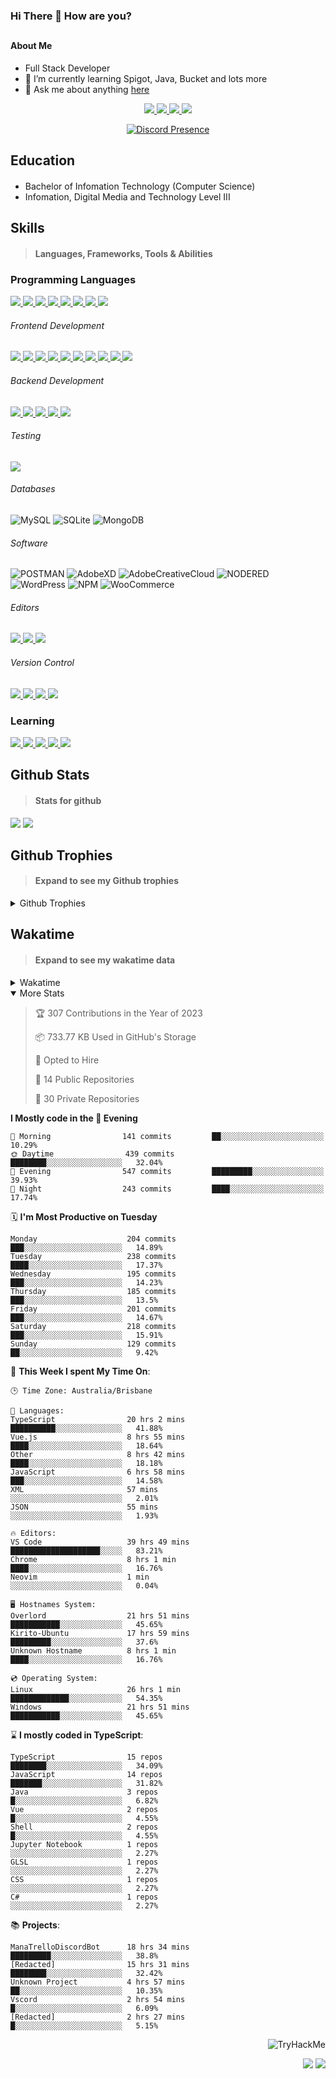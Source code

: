 ### Hi There 👋 How are you?

## <h4>About Me</h4>

- Full Stack Developer
- 🌱 I’m currently learning Spigot, Java, Bucket and lots more
- 💬 Ask me about anything [here](https://github.com/nick22985/nick22985/issues)

<p align="center">
	<a href="https://discordapp.com/users/221602145462386688">
		<img src="https://img.shields.io/badge/Discord-5865F2.svg?&style=for-the-badge&logo=Discord&logoColor=white"/>
	</a>
	<a href="https://www.youtube.com/channel/UChZvyaTJSq0PweGmTpjPjRw">
		<img src="https://img.shields.io/badge/YouTube-FF0000.svg?&style=for-the-badge&logo=YouTube&logoColor=white"/>
	</a>
	<a href="https://twitter.com/nick22985">
		<img src="https://img.shields.io/badge/Twitter-1DA1F2.svg?&style=for-the-badge&logo=Twitter&logoColor=white"/>
	</a>
	<a href="https://www.npmjs.com/~nick22985">
		<img src="https://img.shields.io/badge/npm-CB3837.svg?&style=for-the-badge&logo=NPM&logoColor=white"/>
	</a>
</p>
<p align="center">
	<a href="https://discord.com/users/221602145462386688" target="_blank" rel="nofollow">
		<img src="https://lanyard-profile-readme.vercel.app/api/221602145462386688?hideStatus=true&animated=true&hideDiscrim=false" alt="Discord Presence" align="center">
	</a>
</p>


<h2>Education</h2>

> #### 
- Bachelor of Infomation Technology (Computer Science)
- Infomation, Digital Media and Technology Level III




<h2>Skills</h2>

> #### Languages, Frameworks, Tools & Abilities

<h3>Programming Languages</h3>
<a href="">
	<img src="https://img.shields.io/badge/JavaScript-323330.svg?&style=flat-square&logo=javascript&logoColor=%23F7DF1E"/>
</a>
<a href="">
	<img src="https://img.shields.io/badge/TYPESCRIPT-%23007ACC.svg?&style=flat-square&logo=typescript&logoColor=white"/>
</a>
<a href="">
	<img src="https://img.shields.io/badge/PYTHON-3776AB.svg?&style=flat-square&logo=python&logoColor=white"/>
</a>
<a href="">
	<img src="https://img.shields.io/badge/C-3776AB.svg?&style=flat-square&logo=C&logoColor=white"/>
</a>
<a href="">
	<img src="https://img.shields.io/badge/C%23-239120.svg?&style=flat-square&logo=C-Sharp&logoColor=white"/>
</a>
<a href="">
	<img src="https://img.shields.io/badge/.Net-512BD4.svg?&style=flat-square&logo=.NET&logoColor=white"/>
</a>
<a href="">
	<img src="https://img.shields.io/badge/JQUERY-0769AD.svg?&style=flat-square&logo=jquery&logoColor=white"/>
</a>	
<a href="">
	<img src="https://img.shields.io/badge/OpenJDK-5585A3?style=flat-square&logo=OpenJDK&logoColor=white"/>
</a>

<h6> Frontend Development </h6>
<a href="">
	<img src="https://img.shields.io/badge/React-61DAFB?style=flat-square&logo=react&logoColor=white"/>
</a>
<a href="">
	<img src="https://img.shields.io/badge/CSS3-%231572B6.svg?&style=flat-square&logo=css3&logoColor=white"/>
</a>
<a href="">
	<img src="https://img.shields.io/badge/HTML5-E34F26.svg?&style=flat-square&logo=html5&logoColor=white"/>
</a>
<a href="">
	<img src="https://img.shields.io/badge/Blazor-512BD4.svg?&style=flat-square&logo=Blazor&logoColor=white"/>
</a>
<a href="">
	<img src="https://img.shields.io/badge/Tailwind-06B6D4.svg?&style=flat-square&logo=tailwindcss&logoColor=white"/>
</a>
<a href="">
	<img src="https://img.shields.io/badge/Vue.js-4FC08D?style=flat-square&logo=Vue.js&logoColor=white"/>
</a>
<a href="">
	<img src="https://img.shields.io/badge/Vuetify-1867C0?style=flat-square&logo=vuetify"/>
</a>
<a href="">
	<img src="https://img.shields.io/badge/Bootstrap-7952B3?style=flat-square&logo=bootstrap&logoColor=white"/>
</a>
<a href="">
	<img src="https://img.shields.io/badge/Nextjs-000000?style=flat-square&logo=next.js&logoColor=white"/>
</a>
<a href="">
	<img src="https://img.shields.io/badge/Electron-47848F?style=flat-square&logo=electron&logoColor=white"/>
</a>

<h6> Backend Development </h6>
<a href="">
	<img src="https://img.shields.io/badge/NODEJS-339933.svg?&style=flat-square&logo=node.js&logoColor=white"/>
</a>
<a href="">
	<img src="https://img.shields.io/badge/NGINX-269539.svg?&style=flat-square&logo=nginx&logoColor=white"/>
</a>
<a href="">
	<img src="https://img.shields.io/badge/GRAPHQL-E10098.svg?&style=flat-square&logo=graphql&logoColor=white"/>
</a>
<a href="">
	<img src="https://img.shields.io/badge/express-000000?style=flat-square&logo=express&logoColor=white"/>
</a>
<a href="">
	<img src="https://img.shields.io/badge/NestJs-E0234E?style=flat-square&logo=nestjs&logoColor=white"/>
</a>

<h6>Testing</h6>
<a href="">
	<img src="https://img.shields.io/badge/cypress-17202C?style=flat-square&logo=cypress&logoColor=white"/>
</a>

<h6> Databases </h6>

![MySQL](https://img.shields.io/badge/MySQL-4479A1.svg?&style=flat-square&logo=mysql&logoColor=white)
![SQLite](https://img.shields.io/badge/SQLite-003B57.svg?&style=flat-square&logo=sqlite&logoColor=white)
![MongoDB](https://img.shields.io/badge/MONGODB-47A248.svg?&style=flat-square&logo=mongodb&logoColor=white)

<h6>Software</h6>

![POSTMAN](https://img.shields.io/badge/Postman-FF6C37.svg?&style=flat-square&logo=postman&logoColor=white)
![AdobeXD](https://img.shields.io/badge/Adobe%20XD-FF61F6.svg?&style=flat-square&logo=Adobe-XD&logoColor=black)
![AdobeCreativeCloud](https://img.shields.io/badge/Adobe%20Creative%20Cloud-DA1F26.svg?&style=flat-square&logo=Adobe-Creative-Cloud&logoColor=white)
![NODERED](https://img.shields.io/badge/node%20red-8F0000.svg?&style=flat-square&logo=node-red&logoColor=white)
![WordPress](https://img.shields.io/badge/Wordpress-21759B.svg?&style=flat-square&logo=wordpress&logoColor=white)
![NPM](https://img.shields.io/badge/npm-CB3837.svg?&style=flat-square&logo=npm&logoColor=white)
![WooCommerce](https://img.shields.io/badge/WooCommerce-96588A.svg?&style=flat-square&logo=WooCommerce&logoColor=white)

<h6> Editors </h6>
<a href="">
	<img src="https://img.shields.io/badge/VSCODE-007ACC.svg?&style=flat-square&logo=visual-studio-code"/>
</a>
<a href="">
	<img src="https://img.shields.io/badge/Visual%20Studio-5C2D91.svg?&style=flat-square&logo=visual-studio"/>
</a>
<a href="">
	<img src="https://img.shields.io/badge/INTELLIJ-000000.svg?&style=flat-square&logo=intellij-idea"/>
</a>

<h6>Version Control</h6>
<a href="">
	<img src="https://img.shields.io/badge/GITHUB-%23121011.svg?&style=flat-square&logo=github&logoColor=white"/>
</a>
<a href="">
	<img src="https://img.shields.io/badge/GITLAB-%23181717.svg?&style=flat-square&logo=gitlab&logoColor=white"/>
</a>
<a href="">
	<img src="https://img.shields.io/badge/GIT-%23F05033.svg?&style=flat-square&logo=git&logoColor=white"/>
</a>
<a href="">
	<img src="https://img.shields.io/badge/-BitBucket-darkblue?style=flat-square&logo=bitbucket"/>
</a>

<!-- <br><br><br><br>

![MicrosoftAzure](https://img.shields.io/badge/Microsoft%20Azure-232F7E?style=flat-square&logo=microsoft-azure)
![GoogleCloud](https://img.shields.io/badge/Google%20Cloud-black?style=flat-square&logo=google-cloud)
![DigitalOcean](https://img.shields.io/badge/-Digital%20Ocean-darkblue?style=flat-square&logo=digitalocean)
![Heroku](https://img.shields.io/badge/-Heroku-430098?style=flat-square&logo=heroku)
![RaspberryPi](https://img.shields.io/badge/-Raspberry%20Pi-C51A4A?style=flat-square&logo=Raspberry-Pi)
![LINUX](https://img.shields.io/badge/LINUX-FCC624?style=flat-square-square&logo=linux&logoColor=black) -->


<h3>Learning</h3>
<a href="">
	<img src="https://img.shields.io/badge/GITHUB%20ACTIONS-2088FF.svg?&style=flat-square&logo=github-actions&logoColor=white"/>
</a>	

<a href="">
	<img src="https://img.shields.io/badge/PHP-777BB4.svg?&style=flat-square&logo=php&logoColor=white"/>
</a>		
<a href="">
	<img src="https://img.shields.io/badge/DOCKER-2496ED.svg?&style=flat-square&logo=docker&logoColor=white"/>
</a>		
<a href="">
	<img src="https://img.shields.io/badge/webpack-8DD6F9?style=flat-square&logo=webpack&logoColor=white"/>
</a>
<a href="">
	<img src="https://img.shields.io/badge/redis-DC382D?style=flat-square&logo=redis&logoColor=white"/>
</a>


## Github Stats
> #### Stats for github
<img src="https://github-readme-stats.vercel.app/api?username=nick22985&count_private=true&show_icons=true&theme=github_dark"></img>
<img src="https://streak-stats.demolab.com/?user=Nick22985&theme=dark&hide_border=true"></img>

## Github Trophies
> #### Expand to see my Github trophies 
<details>
  <summary> 
    Github Trophies
  </summary>
  <p>
    <img src="https://github-profile-trophy.vercel.app/?username=nick22985&theme=algolia&column=4">
  </p>
  </details>
  
## Wakatime
> #### Expand to see my wakatime data
<details>
  <summary> 
   Wakatime
  </summary>
  <p>
	<img src="https://wakatime.com/share/@nick22985/e7a14e07-4d82-4eb2-a5eb-1c3cef708fe7.svg" height="400" width="600"></img>
	<img src="https://wakatime.com/share/@nick22985/ed1a7d86-01e3-4cf7-bd62-356413a3e91c.svg" height="400" width="600"></img>
</p>
 </details>

<details open="true">
<summary>More Stats</summary>

<!--START_SECTION:devStats-->
> 🏆 307 Contributions in the Year of 2023
>
> 📦 733.77 KB Used in GitHub's Storage
>
> 💼 Opted to Hire
>
> 📖 14 Public Repositories
>
> 🔐 30 Private Repositories

**I Mostly code in the 🌆 Evening**
```text
🌅 Morning                141 commits         ██░░░░░░░░░░░░░░░░░░░░░░░   10.29%
🌞 Daytime                439 commits         ████████░░░░░░░░░░░░░░░░░   32.04%
🌆 Evening                547 commits         █████████░░░░░░░░░░░░░░░░   39.93%
🌙 Night                  243 commits         ████░░░░░░░░░░░░░░░░░░░░░   17.74%
```
🗓️ **I'm Most Productive on Tuesday**
```text
Monday                    204 commits         ███░░░░░░░░░░░░░░░░░░░░░░   14.89%
Tuesday                   238 commits         ████░░░░░░░░░░░░░░░░░░░░░   17.37%
Wednesday                 195 commits         ███░░░░░░░░░░░░░░░░░░░░░░   14.23%
Thursday                  185 commits         ███░░░░░░░░░░░░░░░░░░░░░░   13.5%
Friday                    201 commits         ███░░░░░░░░░░░░░░░░░░░░░░   14.67%
Saturday                  218 commits         ███░░░░░░░░░░░░░░░░░░░░░░   15.91%
Sunday                    129 commits         ██░░░░░░░░░░░░░░░░░░░░░░░   9.42%
```
🚀 **This Week I spent My Time On**:
```text
🕒 Time Zone: Australia/Brisbane

💬 Languages:
TypeScript                20 hrs 2 mins       ██████████░░░░░░░░░░░░░░░   41.88%
Vue.js                    8 hrs 55 mins       ████░░░░░░░░░░░░░░░░░░░░░   18.64%
Other                     8 hrs 42 mins       ████░░░░░░░░░░░░░░░░░░░░░   18.18%
JavaScript                6 hrs 58 mins       ███░░░░░░░░░░░░░░░░░░░░░░   14.58%
XML                       57 mins             ░░░░░░░░░░░░░░░░░░░░░░░░░   2.01%
JSON                      55 mins             ░░░░░░░░░░░░░░░░░░░░░░░░░   1.93%

🔥 Editors:
VS Code                   39 hrs 49 mins      ████████████████████░░░░░   83.21%
Chrome                    8 hrs 1 min         ████░░░░░░░░░░░░░░░░░░░░░   16.76%
Neovim                    1 min               ░░░░░░░░░░░░░░░░░░░░░░░░░   0.04%

🖥️ Hostnames System:
Overlord                  21 hrs 51 mins      ███████████░░░░░░░░░░░░░░   45.65%
Kirito-Ubuntu             17 hrs 59 mins      █████████░░░░░░░░░░░░░░░░   37.6%
Unknown Hostname          8 hrs 1 min         ████░░░░░░░░░░░░░░░░░░░░░   16.76%

💿 Operating System:
Linux                     26 hrs 1 min        █████████████░░░░░░░░░░░░   54.35%
Windows                   21 hrs 51 mins      ███████████░░░░░░░░░░░░░░   45.65%
```
⌛ **I mostly coded in TypeScript**:
```text
TypeScript                15 repos            ████████░░░░░░░░░░░░░░░░░   34.09%
JavaScript                14 repos            ███████░░░░░░░░░░░░░░░░░░   31.82%
Java                      3 repos             █░░░░░░░░░░░░░░░░░░░░░░░░   6.82%
Vue                       2 repos             █░░░░░░░░░░░░░░░░░░░░░░░░   4.55%
Shell                     2 repos             █░░░░░░░░░░░░░░░░░░░░░░░░   4.55%
Jupyter Notebook          1 repos             ░░░░░░░░░░░░░░░░░░░░░░░░░   2.27%
GLSL                      1 repos             ░░░░░░░░░░░░░░░░░░░░░░░░░   2.27%
CSS                       1 repos             ░░░░░░░░░░░░░░░░░░░░░░░░░   2.27%
C#                        1 repos             ░░░░░░░░░░░░░░░░░░░░░░░░░   2.27%
```
📚 **Projects**:
```text
ManaTrelloDiscordBot      18 hrs 34 mins      █████████░░░░░░░░░░░░░░░░   38.8%
[Redacted]                15 hrs 31 mins      ████████░░░░░░░░░░░░░░░░░   32.42%
Unknown Project           4 hrs 57 mins       ██░░░░░░░░░░░░░░░░░░░░░░░   10.35%
Vscord                    2 hrs 54 mins       █░░░░░░░░░░░░░░░░░░░░░░░░   6.09%
[Redacted]                2 hrs 27 mins       █░░░░░░░░░░░░░░░░░░░░░░░░   5.15%
```
<!--END_SECTION:devStats-->
</details>
<p align="right">
    <img src="https://tryhackme-badges.s3.amazonaws.com/nick22985.png" alt="TryHackMe">
</p>
<p align="right">
    <img src="https://www.codewars.com/users/nick22985/badges/micro"/>
    <img src="https://wakatime.com/badge/user/06ef56ec-e763-432c-a1cc-83e10de5b5a3.svg"/>
</p>
